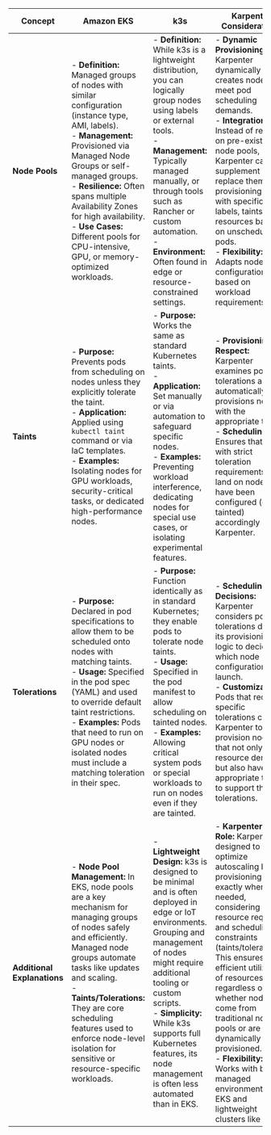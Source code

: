 | **Concept**       | **Amazon EKS**                                                                                                                                                                                                                                                                                                                               | **k3s**                                                                                                                                                                                                                                                                                                 | **Karpenter Considerations**                                                                                                                                                                                                                                                                                                              |
|-------------------|---------------------------------------------------------------------------------------------------------------------------------------------------------------------------------------------------------------------------------------------------------------------------------------------------------------------------------------------|---------------------------------------------------------------------------------------------------------------------------------------------------------------------------------------------------------------------------------------------------------------------------------------------------------|-------------------------------------------------------------------------------------------------------------------------------------------------------------------------------------------------------------------------------------------------------------------------------------------------------------------------------------------|
| **Node Pools**    | - **Definition:** Managed groups of nodes with similar configuration (instance type, AMI, labels).<br>- **Management:** Provisioned via Managed Node Groups or self-managed groups.<br>- **Resilience:** Often spans multiple Availability Zones for high availability.<br>- **Use Cases:** Different pools for CPU-intensive, GPU, or memory-optimized workloads. | - **Definition:** While k3s is a lightweight distribution, you can logically group nodes using labels or external tools.<br>- **Management:** Typically managed manually, or through tools such as Rancher or custom automation.<br>- **Environment:** Often found in edge or resource-constrained settings. | - **Dynamic Provisioning:** Karpenter dynamically creates nodes to meet pod scheduling demands.<br>- **Integration:** Instead of relying on pre-existing node pools, Karpenter can supplement or replace them by provisioning nodes with specific labels, taints, and resources based on unscheduled pods.<br>- **Flexibility:** Adapts node configuration based on workload requirements. |
| **Taints**        | - **Purpose:** Prevents pods from scheduling on nodes unless they explicitly tolerate the taint.<br>- **Application:** Applied using `kubectl taint` command or via IaC templates.<br>- **Examples:** Isolating nodes for GPU workloads, security-critical tasks, or dedicated high-performance nodes.                                                   | - **Purpose:** Works the same as standard Kubernetes taints.<br>- **Application:** Set manually or via automation to safeguard specific nodes.<br>- **Examples:** Preventing workload interference, dedicating nodes for special use cases, or isolating experimental features.                                   | - **Provisioning Respect:** Karpenter examines pod tolerations and automatically provisions nodes with the appropriate taints.<br>- **Scheduling:** Ensures that pods with strict toleration requirements only land on nodes that have been configured (or tainted) accordingly by Karpenter.                                                                                             |
| **Tolerations**   | - **Purpose:** Declared in pod specifications to allow them to be scheduled onto nodes with matching taints.<br>- **Usage:** Specified in the pod spec (YAML) and used to override default taint restrictions.<br>- **Examples:** Pods that need to run on GPU nodes or isolated nodes must include a matching toleration in their spec.                                | - **Purpose:** Function identically as in standard Kubernetes; they enable pods to tolerate node taints.<br>- **Usage:** Specified in the pod manifest to allow scheduling on tainted nodes.<br>- **Examples:** Allowing critical system pods or special workloads to run on nodes even if they are tainted.           | - **Scheduling Decisions:** Karpenter considers pod tolerations during its provisioning logic to decide which node configurations to launch.<br>- **Customization:** Pods that require specific tolerations cause Karpenter to provision nodes that not only meet resource demands but also have the appropriate taints to support these tolerations.                                            |
| **Additional Explanations** | - **Node Pool Management:** In EKS, node pools are a key mechanism for managing groups of nodes safely and efficiently. Managed node groups automate tasks like updates and scaling.<br>- **Taints/Tolerations:** They are core scheduling features used to enforce node-level isolation for sensitive or resource-specific workloads.                                    | - **Lightweight Design:** k3s is designed to be minimal and is often deployed in edge or IoT environments. Grouping and management of nodes might require additional tooling or custom scripts.<br>- **Simplicity:** While k3s supports full Kubernetes features, its node management is often less automated than in EKS.         | - **Karpenter's Role:** Karpenter is designed to optimize autoscaling by provisioning nodes exactly when needed, considering both resource requests and scheduling constraints (taints/tolerations). This ensures efficient utilization of resources regardless of whether nodes come from traditional node pools or are dynamically provisioned.<br>- **Flexibility:** Works with both managed environments like EKS and lightweight clusters like k3s. |
